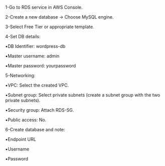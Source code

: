 1-Go to RDS service in AWS Console.

2-Create a new database → Choose MySQL engine.

3-Select Free Tier or appropriate template.

4-Set DB details:

▪️DB Identifier: wordpress-db

▪️Master username: admin

▪️Master password: yourpassword

5-Networking:

▪️VPC: Select the created VPC.

▪️Subnet group: Select private subnets (create a subnet group with the two private subnets). 

▪️Security group: Attach RDS-SG.

▪️Public access: No.

6-Create database and note:

▪️Endpoint URL

▪️Username

▪️Password
